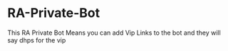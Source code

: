 # RA-Private-Bot
This RA Private Bot Means you can add Vip Links to the bot and they will say dhps for the vip
